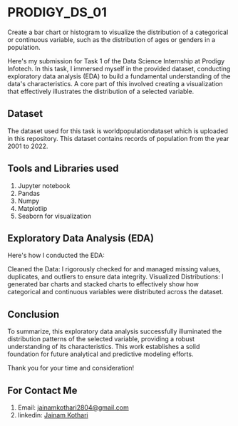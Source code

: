 # PRODIGY_DS_01
Create a bar chart or histogram to visualize the distribution of a categorical or continuous variable, such as the distribution of ages or genders in a population.

Here's my submission for Task 1 of the Data Science Internship at Prodigy Infotech. In this task, I immersed myself in the provided dataset, conducting exploratory data analysis (EDA) to build a fundamental understanding of the data's characteristics. A core part of this involved creating a visualization that effectively illustrates the distribution of a selected variable.

## Dataset
The dataset used for this task is worldpopulationdataset which is uploaded in this repository. This dataset contains records of population from the year 2001 to 2022.

## Tools and Libraries used

1. Jupyter notebook
2. Pandas
3. Numpy
4. Matplotlip
5. Seaborn for visualization

## Exploratory Data Analysis (EDA)

Here's how I conducted the EDA:

Cleaned the Data: I rigorously checked for and managed missing values, duplicates, and outliers to ensure data integrity.
Visualized Distributions: I generated bar charts and stacked charts to effectively show how categorical and continuous variables were distributed across the dataset.

## Conclusion
To summarize, this exploratory data analysis successfully illuminated the distribution patterns of the selected variable, providing a robust understanding of its characteristics. This work establishes a solid foundation for future analytical and predictive modeling efforts.

Thank you for your time and consideration!

## For Contact Me
1. Email: jainamkothari2804@gmail.com
2. linkedin: [Jainam Kothari](https://www.linkedin.com/in/jainam-kothari-596377245/)
